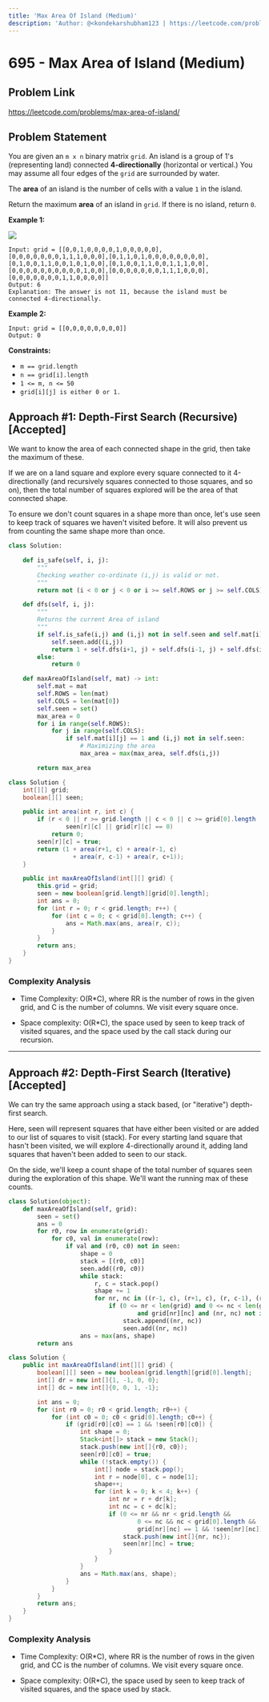 ```yaml
---
title: 'Max Area Of Island (Medium)'
description: 'Author: @<kondekarshubham123 | https://leetcode.com/problems/max-area-of-island/>'
---
```


# 695 - Max Area of Island (Medium)

## Problem Link

https://leetcode.com/problems/max-area-of-island/

## Problem Statement

You are given an `m x n` binary matrix `grid`. An island is a group of 1's (representing land) connected **4-directionally** (horizontal or vertical.) You may assume all four edges of the `grid` are surrounded by water.

The **area** of an island is the number of cells with a value `1` in the island.

Return the maximum **area** of an island in `grid`. If there is no island, return `0`.

**Example 1:**

![](https://assets.leetcode.com/uploads/2021/05/01/maxarea1-grid.jpg)

```
Input: grid = [[0,0,1,0,0,0,0,1,0,0,0,0,0],[0,0,0,0,0,0,0,1,1,1,0,0,0],[0,1,1,0,1,0,0,0,0,0,0,0,0],[0,1,0,0,1,1,0,0,1,0,1,0,0],[0,1,0,0,1,1,0,0,1,1,1,0,0],[0,0,0,0,0,0,0,0,0,0,1,0,0],[0,0,0,0,0,0,0,1,1,1,0,0,0],[0,0,0,0,0,0,0,1,1,0,0,0,0]]
Output: 6
Explanation: The answer is not 11, because the island must be connected 4-directionally.
```

**Example 2:**

```
Input: grid = [[0,0,0,0,0,0,0,0]]
Output: 0
```

**Constraints:**

* `m == grid.length`
* `n == grid[i].length`
* `1 <= m, n <= 50`
* `grid[i][j] is either 0 or 1.`

## Approach #1: Depth-First Search (Recursive) [Accepted]

We want to know the area of each connected shape in the grid, then take the maximum of these.

If we are on a land square and explore every square connected to it 4-directionally (and recursively squares connected to those squares, and so on), then the total number of squares explored will be the area of that connected shape.

To ensure we don't count squares in a shape more than once, let's use seen to keep track of squares we haven't visited before. It will also prevent us from counting the same shape more than once.

<SolutionAuthor name="@kondekarshubham123"/>

<Tabs>
<TabItem value="py" label="python">
<SolutionAuthor name="@kondekarshubham123"/>

```python
class Solution:

    def is_safe(self, i, j):
        """
        Checking weather co-ordinate (i,j) is valid or not.
        """
        return not (i < 0 or j < 0 or i >= self.ROWS or j >= self.COLS)

    def dfs(self, i, j):
        """
        Returns the current Area of island
        """
        if self.is_safe(i,j) and (i,j) not in self.seen and self.mat[i][j] == 1:
            self.seen.add((i,j))
            return 1 + self.dfs(i+1, j) + self.dfs(i-1, j) + self.dfs(i, j+1) + self.dfs(i, j-1)
        else:
            return 0

    def maxAreaOfIsland(self, mat) -> int:
        self.mat = mat
        self.ROWS = len(mat)
        self.COLS = len(mat[0])
        self.seen = set()
        max_area = 0
        for i in range(self.ROWS):
            for j in range(self.COLS):
                if self.mat[i][j] == 1 and (i,j) not in self.seen:
                    # Maximizing the area
                    max_area = max(max_area, self.dfs(i,j))

        return max_area
```
</TabItem>

<TabItem value="java" label="Java">
<SolutionAuthor name="@kondekarshubham123"/>

```java
class Solution {
    int[][] grid;
    boolean[][] seen;

    public int area(int r, int c) {
        if (r < 0 || r >= grid.length || c < 0 || c >= grid[0].length ||
                seen[r][c] || grid[r][c] == 0)
            return 0;
        seen[r][c] = true;
        return (1 + area(r+1, c) + area(r-1, c)
                  + area(r, c-1) + area(r, c+1));
    }

    public int maxAreaOfIsland(int[][] grid) {
        this.grid = grid;
        seen = new boolean[grid.length][grid[0].length];
        int ans = 0;
        for (int r = 0; r < grid.length; r++) {
            for (int c = 0; c < grid[0].length; c++) {
                ans = Math.max(ans, area(r, c));
            }
        }
        return ans;
    }
}
```
</TabItem>
</Tabs>

### Complexity Analysis

- Time Complexity: O(R*C), where RR is the number of rows in the given grid, and C is the number of columns. We visit every square once.

- Space complexity: O(R*C), the space used by seen to keep track of visited squares, and the space used by the call stack during our recursion.

---

## Approach #2: Depth-First Search (Iterative) [Accepted]

We can try the same approach using a stack based, (or "iterative") depth-first search.

Here, seen will represent squares that have either been visited or are added to our list of squares to visit (stack). For every starting land square that hasn't been visited, we will explore 4-directionally around it, adding land squares that haven't been added to seen to our stack.

On the side, we'll keep a count shape of the total number of squares seen during the exploration of this shape. We'll want the running max of these counts.


<SolutionAuthor name="@kondekarshubham123"/>

<Tabs>
<TabItem value="py" label="python">
<SolutionAuthor name="@kondekarshubham123"/>

```python
class Solution(object):
    def maxAreaOfIsland(self, grid):
        seen = set()
        ans = 0
        for r0, row in enumerate(grid):
            for c0, val in enumerate(row):
                if val and (r0, c0) not in seen:
                    shape = 0
                    stack = [(r0, c0)]
                    seen.add((r0, c0))
                    while stack:
                        r, c = stack.pop()
                        shape += 1
                        for nr, nc in ((r-1, c), (r+1, c), (r, c-1), (r, c+1)):
                            if (0 <= nr < len(grid) and 0 <= nc < len(grid[0])
                                    and grid[nr][nc] and (nr, nc) not in seen):
                                stack.append((nr, nc))
                                seen.add((nr, nc))
                    ans = max(ans, shape)
        return ans
```
</TabItem>

<TabItem value="java" label="Java">
<SolutionAuthor name="@kondekarshubham123"/>

```java
class Solution {
    public int maxAreaOfIsland(int[][] grid) {
        boolean[][] seen = new boolean[grid.length][grid[0].length];
        int[] dr = new int[]{1, -1, 0, 0};
        int[] dc = new int[]{0, 0, 1, -1};

        int ans = 0;
        for (int r0 = 0; r0 < grid.length; r0++) {
            for (int c0 = 0; c0 < grid[0].length; c0++) {
                if (grid[r0][c0] == 1 && !seen[r0][c0]) {
                    int shape = 0;
                    Stack<int[]> stack = new Stack();
                    stack.push(new int[]{r0, c0});
                    seen[r0][c0] = true;
                    while (!stack.empty()) {
                        int[] node = stack.pop();
                        int r = node[0], c = node[1];
                        shape++;
                        for (int k = 0; k < 4; k++) {
                            int nr = r + dr[k];
                            int nc = c + dc[k];
                            if (0 <= nr && nr < grid.length &&
                                    0 <= nc && nc < grid[0].length &&
                                    grid[nr][nc] == 1 && !seen[nr][nc]) {
                                stack.push(new int[]{nr, nc});
                                seen[nr][nc] = true;
                            }
                        }
                    }
                    ans = Math.max(ans, shape);
                }
            }
        }
        return ans;
    }
}
```
</TabItem>
</Tabs>

### Complexity Analysis

- Time Complexity: O(R*C), where RR is the number of rows in the given grid, and CC is the number of columns. We visit every square once.

- Space complexity: O(R*C), the space used by seen to keep track of visited squares, and the space used by stack.